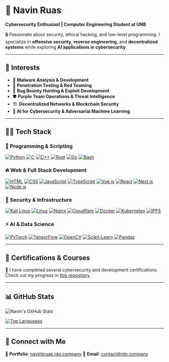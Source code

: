 # 💬 Navin Ruas  

**Cybersecurity Enthusiast | Computer Engineering Student at UNB**  

🔒 Passionate about security, ethical hacking, and low-level programming. I specialize in **offensive security**, **reverse engineering**, and **decentralized systems** while exploring **AI applications in cybersecurity**.  

---

## 🌱 Interests  

- 🦠 **Malware Analysis & Development**  
- 🏹 **Penetration Testing & Red Teaming**  
- 🎯 **Bug Bounty Hunting & Exploit Development**  
- 🛡️ **Purple Team Operations & Threat Intelligence**  
- 🏗️ **Decentralized Networks & Blockchain Security**  
- 🤖 **AI for Cybersecurity & Adversarial Machine Learning**  

---

## 👨‍💻 Tech Stack  

### 🔧 Programming & Scripting  

[![Python](https://skillicons.dev/icons?i=py)](https://skillicons.dev) [![C](https://skillicons.dev/icons?i=c)](https://skillicons.dev) [![C++](https://skillicons.dev/icons?i=cpp)](https://skillicons.dev) [![Rust](https://skillicons.dev/icons?i=rust)](https://skillicons.dev) [![Go](https://skillicons.dev/icons?i=go)](https://skillicons.dev) [![Bash](https://skillicons.dev/icons?i=bash)](https://skillicons.dev)  

### 🔥 Web & Full Stack Development  

[![HTML](https://skillicons.dev/icons?i=html)](https://skillicons.dev) [![CSS](https://skillicons.dev/icons?i=css)](https://skillicons.dev) [![JavaScript](https://skillicons.dev/icons?i=js)](https://skillicons.dev) [![TypeScript](https://skillicons.dev/icons?i=ts)](https://skillicons.dev) [![Vue.js](https://skillicons.dev/icons?i=vue)](https://skillicons.dev) [![React](https://skillicons.dev/icons?i=react)](https://skillicons.dev) [![Next.js](https://skillicons.dev/icons?i=nextjs)](https://skillicons.dev) [![Node.js](https://skillicons.dev/icons?i=nodejs)](https://skillicons.dev)  

### 🔐 Security & Infrastructure  

[![Kali Linux](https://skillicons.dev/icons?i=kali)](https://skillicons.dev) [![Linux](https://skillicons.dev/icons?i=linux)](https://skillicons.dev) [![Nginx](https://skillicons.dev/icons?i=nginx)](https://skillicons.dev) [![Cloudflare](https://skillicons.dev/icons?i=cloudflare)](https://skillicons.dev) [![Docker](https://skillicons.dev/icons?i=docker)](https://skillicons.dev) [![Kubernetes](https://skillicons.dev/icons?i=kubernetes)](https://skillicons.dev) [![IPFS](https://skillicons.dev/icons?i=ipfs)](https://skillicons.dev)  

### ⚡ AI & Data Science  

[![PyTorch](https://skillicons.dev/icons?i=pytorch)](https://skillicons.dev) [![TensorFlow](https://skillicons.dev/icons?i=tensorflow)](https://skillicons.dev) [![OpenCV](https://skillicons.dev/icons?i=opencv)](https://skillicons.dev) [![Scikit-Learn](https://skillicons.dev/icons?i=sklearn)](https://skillicons.dev) [![Pandas](https://skillicons.dev/icons?i=py)](https://skillicons.dev)  

---

## 🏅 Certifications & Courses  

📜 I have completed several cybersecurity and development certifications. Check out my progress in [this repository](https://github.com/naviNBRuas/certificateRepo).  

---

## 📊 GitHub Stats  

![Navin's GitHub Stats](https://github-readme-stats.vercel.app/api?username=naviNBRuas&show_icons=true&theme=radical&count_private=true)  

[![Top Languages](https://github-readme-stats.vercel.app/api/top-langs/?username=naviNBRuas&layout=compact&theme=radical)](https://github.com/anuraghazra/github-readme-stats)  

---

## 🔗 Connect with Me  

💼 **Portfolio**: [navinbruas.nbr.company](https://navinbruas.nbr.company)
📩 **Email**: contact@nbr.company
